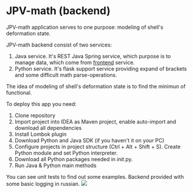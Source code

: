 # JPV-math (backend)
JPV-math application serves to one purpose: modeling of shell's deformation state.

JPV-math backend consist of two services:
1. Java service. It's REST Java Spring service, which purpose is to manage data, which come from <a href="https://github.com/ereborDeveloper/math-modeling-gui">frontend</a> service.
2. Python service. It's flask support service providing expand of brackets and some difficult math parse-operations.

The idea of modeling of shell's deformation state is to find the minimun of functional.

To deploy this app you need:
1. Clone repository
2. Import project into IDEA as Maven project, enable auto-import and download all dependencies
3. Install Lombok plugin
4. Download Python and Java SDK (if you haven't it on your PC)
5. Configure projects in project structure (Ctrl + Alt + Shift + S). Create Python module and set Python interpreter.
6. Download all Python packages needed in _init_.py.
7. Run Java & Python main methods

You can see unit tests to find out some examples. Backend provided with some basic logging in russian.
<img src="https://sun9-3.userapi.com/GNrNMLNPEY2sCLvrEgnJK6qqp0mGcc-vPUV-4A/XfQZCIOVKqc.jpg" />
